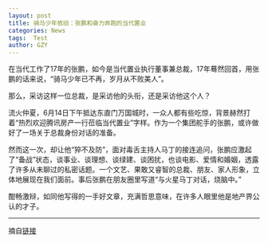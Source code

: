 ```yaml
---
layout: post
title: 骑马少年依旧：张鹏和奋力奔跑的当代置业
categories: News
tags:  Test
author: GZY
---
```


在当代工作了17年的张鹏，如今是当代置业执行董事兼总裁，17年蓦然回首，用张鹏的话来说，“骑马少年已不再，岁月从不败美人”。

那么，采访这样一位总裁，是采访他的头衔，还是采访他这个人？

流火仲夏，6月14日下午抵达东直门万国城时，一众人都有些吃惊，背景赫然打着“热烈欢迎腾讯房产一行莅临当代置业”字样。作为一个集团舵手的张鹏，或许做好了一场关于总裁身份对话的准备。

然而这一次，却让他“猝不及防”，面对毒舌主持人马丁的接连追问，张鹏应激起了“备战”状态，谈事业、谈理想、谈绿建、谈困扰，也谈电影、爱情和婚姻，透露了许多从未聊过的私密话题。一个文艺、果敢又睿智的总裁、朋友、家人形象，立体地展现在我们面前。事后张鹏在朋友圈里写道“与火星马丁对话，烧脑中。”

酣畅激辩，如同他写得的一手好文章，充满哲思意味，在许多人眼里他是地产界公认的才子。

*****

摘自[链接](http://house.qq.com/cross/20170629/Q6PO05c3.html)